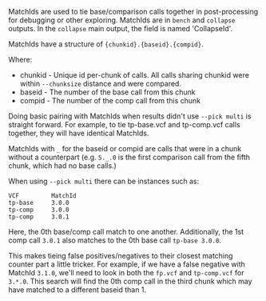 MatchIds are used to tie base/comparison calls together in post-processing for debugging or other exploring. MatchIds are in `bench` and `collapse` outputs. In the `collapse` main output, the field is named 'CollapseId'.

MatchIds have a structure of `{chunkid}.{baseid}.{compid}`.

Where:
 - chunkid - Unique id per-chunk of calls. All calls sharing chunkid were within `--chunksize` distance and were
   compared.
 - baseid - The number of the base call from this chunk
 - compid - The number of the comp call from this chunk

Doing basic pairing with MatchIds when results didn't use `--pick multi` is straight forward. For example, to tie tp-base.vcf and tp-comp.vcf calls together, they will have identical MatchIds.

MatchIds with `_` for the baseid or compid are calls that were in a chunk without a counterpart (e.g. `5._.0` is the
first comparison call from the fifth chunk, which had no base calls.)

When using `--pick multi` there can be instances such as:
```
VCF         MatchId
tp-base     3.0.0
tp-comp     3.0.0
tp-comp     3.0.1
```
Here, the 0th base/comp call match to one another. Additionally, the 1st comp call `3.0.1` also matches to the 0th base call `tp-base 3.0.0`.

This makes tieing false positives/negatives to their closest matching counter part a little tricker.
For example, if we have a false negative with MatchId `3.1.0`, we'll need to look in both the `fp.vcf` and `tp-comp.vcf` for
`3.*.0`. This search will find the 0th comp call in the third chunk which may have matched to a different baseid than 1.